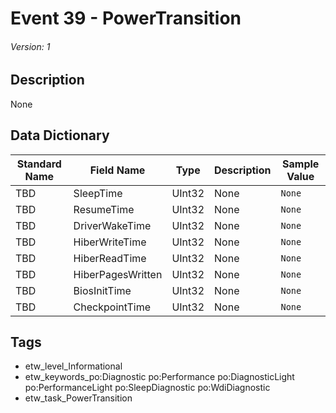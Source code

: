 # Event 39 - PowerTransition
###### Version: 1

## Description
None

## Data Dictionary
|Standard Name|Field Name|Type|Description|Sample Value|
|---|---|---|---|---|
|TBD|SleepTime|UInt32|None|`None`|
|TBD|ResumeTime|UInt32|None|`None`|
|TBD|DriverWakeTime|UInt32|None|`None`|
|TBD|HiberWriteTime|UInt32|None|`None`|
|TBD|HiberReadTime|UInt32|None|`None`|
|TBD|HiberPagesWritten|UInt32|None|`None`|
|TBD|BiosInitTime|UInt32|None|`None`|
|TBD|CheckpointTime|UInt32|None|`None`|

## Tags
* etw_level_Informational
* etw_keywords_po:Diagnostic po:Performance po:DiagnosticLight po:PerformanceLight po:SleepDiagnostic po:WdiDiagnostic
* etw_task_PowerTransition